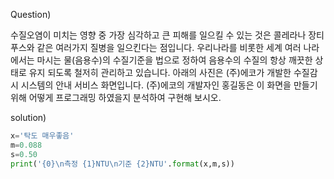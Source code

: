 Question)

수질오염이 미치는 영향 중 가장 심각하고 큰 피해를 일으킬 수 있는 것은 콜레라나 장티푸스와 같은 여러가지 질병을 일으킨다는 점입니다. 우리나라를 비롯한 세계 여러 나라에서는 마시는 물(음용수)의 수질기준을 법으로 정하여 음용수의 수질의 항상 깨끗한 상태로 유지 되도록 철저히 관리하고 있습니다. 아래의 사진은 (주)에코가 개발한 수질감시 시스템의 안내 서비스 화면입니다. (주)에코의 개발자인 홍길동은 이 화면을 만들기 위해 어떻게 프로그래밍 하였을지 분석하여 구현해 보시오.

solution)
~~~ python
x='탁도 매우좋음'
m=0.088
s=0.50
print('{0}\n측정 {1}NTU\n기준 {2}NTU'.format(x,m,s))
~~~
